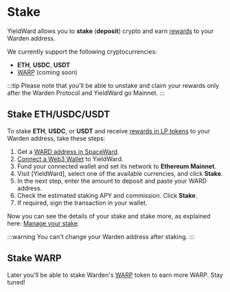 ﻿---
sidebar_position: 3
---

# Stake

YieldWard allows you to **stake** (**deposit**) crypto and earn [rewards](rewards) to your Warden address.

We currently support the following cryptocurrencies:

-   **ETH**, **USDC**, **USDT**
-   [WARP](https://docs.wardenprotocol.org/tokens/warp-token/warp) (coming soon)

:::tip 
Please note that you'll be able to unstake and claim your rewards only after the Warden Protocol and YieldWard go Mainnet. 
:::

## Stake ETH/USDC/USDT

To stake **ETH**, **USDC**, or **USDT** and receive [rewards in LP tokens](rewards) to your Warden address, take these steps:

1. Get a [WARD address in SpaceWard](https://help.wardenprotocol.org/spaceward/connect-your-wallet).
2. [Connect a Web3 Wallet](connect-your-wallet) to YieldWard.
3. Fund your connected wallet and set its network to **Ethereum Mainnet**.
4. Visit [YieldWard], select one of the available currencies, and click **Stake**.
5. In the next step, enter the amount to deposit and paste your WARD address.
6. Check the estimated staking APY and commission. Click **Stake**.
7. If required, sign the transaction in your wallet.

Now you can see the details of your stake and stake more, as explained here: [Manage your stake](manage-your-stake).

:::warning 
You can't change your Warden address after staking. 
:::

## Stake WARP

Later you'll be able to stake Warden's [WARP](https://docs.wardenprotocol.org/tokens/warp-token/warp) token to earn more WARP. Stay tuned!

